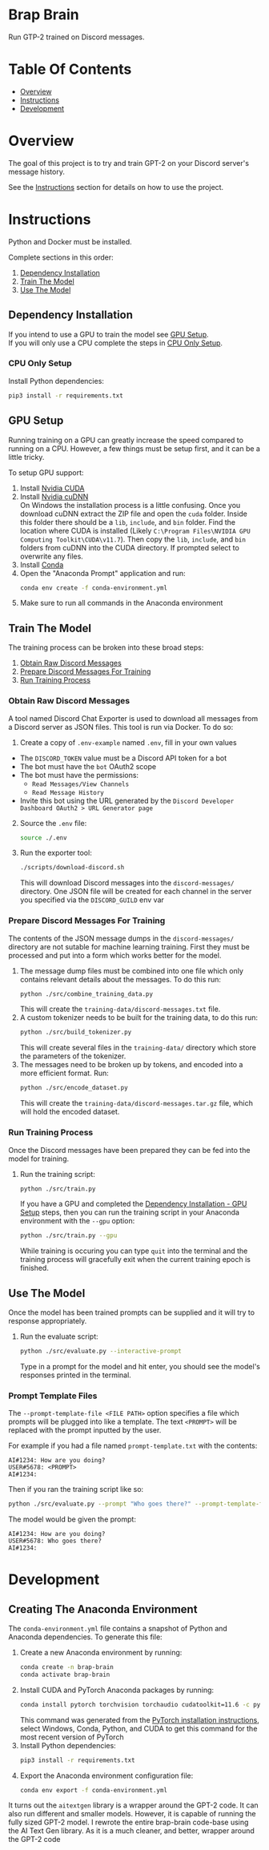 # Brap Brain
Run GTP-2 trained on Discord messages.

# Table Of Contents
- [Overview](#overview)
- [Instructions](#instructions)
- [Development](#development)

# Overview
The goal of this project is to try and train GPT-2 on your Discord server's message history.

See the [Instructions](#instructions) section for details on how to use the project.

# Instructions
Python and Docker must be installed. 

Complete sections in this order:

1. [Dependency Installation](#dependency-installation)
2. [Train The Model](#train-the-model)
3. [Use The Model](#use-the-model)

## Dependency Installation
If you intend to use a GPU to train the model see [GPU Setup](#gpu-setup).  
If you will only use a CPU complete the steps in [CPU Only Setup](#cpu-only-setup).

### CPU Only Setup
Install Python dependencies:

```bash
pip3 install -r requirements.txt
```

## GPU Setup
Running training on a GPU can greatly increase the speed compared to running on a CPU. However, a few things must be setup first, and it can be a little tricky.

To setup GPU support:

1. Install [Nvidia CUDA](https://developer.nvidia.com/cuda-downloads)
2. Install [Nvidia cuDNN](https://developer.nvidia.com/cudnn)  
   On Windows the installation process is a little confusing. Once you download cuDNN extract the ZIP file and open the `cuda` folder. Inside this folder there should be a `lib`, `include`, and `bin` folder. Find the location where CUDA is installed (Likely `C:\Program Files\NVIDIA GPU Computing Toolkit\CUDA\v11.7`). Then copy the `lib`, `include`, and `bin` folders from cuDNN into the CUDA directory. If prompted select to overwrite any files.
3. Install [Conda](https://docs.conda.io/en/latest/)
4. Open the "Anaconda Prompt" application and run:
   ```bash
   conda env create -f conda-environment.yml
   ```
5. Make sure to run all commands in the Anaconda environment

## Train The Model
The training process can be broken into these broad steps:

1. [Obtain Raw Discord Messages](#obtain-raw-discord-messages)
2. [Prepare Discord Messages For Training](#prepare-discord-messages-for-training)
3. [Run Training Process](#run-training-process)

### Obtain Raw Discord Messages
A tool named Discord Chat Exporter is used to download all messages from a Discord server as JSON files. This tool is run via Docker. To do so:

1. Create a copy of `.env-example` named `.env`, fill in your own values
  - The `DISCORD_TOKEN` value must be a Discord API token for a bot
  - The bot must have the `bot` OAuth2 scope
  - The bot must have the permissions:
    - `Read Messages/View Channels`
    - `Read Message History`
  - Invite this bot using the URL generated by the `Discord Developer Dashboard OAuth2 > URL Generator page`
2. Source the `.env` file:
   ```bash
   source ./.env
   ```
3. Run the exporter tool:
   ```bash
   ./scripts/download-discord.sh
   ```
   This will download Discord messages into the `discord-messages/` directory. One JSON file will be created for each channel in the server you specified via the `DISCORD_GUILD` env var

### Prepare Discord Messages For Training
The contents of the JSON message dumps in the `discord-messages/` directory are not sutable for machine learning training. First they must be processed and put into a form which works better for the model.

1. The message dump files must be combined into one file which only contains relevant details about the messages. To do this run:
   ```bash
   python ./src/combine_training_data.py
   ```
   This will create the `training-data/discord-messages.txt` file.
2. A custom tokenizer needs to be built for the training data, to do this run:
   ```bash
   python ./src/build_tokenizer.py
   ```
   This will create several files in the `training-data/` directory which store the parameters of the tokenizer.
2. The messages need to be broken up by tokens, and encoded into a more efficient format. Run:
   ```bash
   python ./src/encode_dataset.py
   ```
   This will create the `training-data/discord-messages.tar.gz` file, which will hold the encoded dataset.

### Run Training Process
Once the Discord messages have been prepared they can be fed into the model for training.

1. Run the training script:
   ```bash
   python ./src/train.py
   ```
   If you have a GPU and completed the [Dependency Installation - GPU Setup](#gpu-setup) steps, then you can run the training script in your Anaconda environment with the `--gpu` option:
   ```bash
   python ./src/train.py --gpu
   ```
   While training is occuring you can type `quit` into the terminal and the training process will gracefully exit when the current training epoch is finished.

## Use The Model
Once the model has been trained prompts can be supplied and it will try to response appropriately.

1. Run the evaluate script:
   ```bash
   python ./src/evaluate.py --interactive-prompt
   ```
   Type in a prompt for the model and hit enter, you should see the model's responses printed in the terminal.  

### Prompt Template Files
The `--prompt-template-file <FILE PATH>` option specifies a file which prompts will be plugged into like a template. The text `<PROMPT>` will be replaced with the prompt inputted by the user.

For example if you had a file named `prompt-template.txt` with the contents:
```
AI#1234: How are you doing?
USER#5678: <PROMPT>
AI#1234:
```

Then if you ran the training script like so:

```bash
python ./src/evaluate.py --prompt "Who goes there?" --prompt-template-file ./prompt-template.txt
```

The model would be given the prompt:

```
AI#1234: How are you doing?
USER#5678: Who goes there?
AI#1234:
```

# Development
## Creating The Anaconda Environment
The `conda-environment.yml` file contains a snapshot of Python and Anaconda dependencies. To generate this file:

1. Create a new Anaconda environment by running:
   ```bash
   conda create -n brap-brain
   conda activate brap-brain
   ```
2. Install CUDA and PyTorch Anaconda packages by running:
   ```bash
   conda install pytorch torchvision torchaudio cudatoolkit=11.6 -c pytorch -c conda-forge
   ```
   This command was generated from the [PyTorch installation instructions](https://pytorch.org/get-started/locally/), select Windows, Conda, Python, and CUDA to get this command for the most recent version of PyTorch
3. Install Python dependencies:
   ```bash
   pip3 install -r requirements.txt
   ```
4. Export the Anaconda environment configuration file:
   ```bash
   conda env export -f conda-environment.yml
   ```



It turns out the `aitextgen` library is a wrapper around the GPT-2 code. It can also run different and smaller models. However, it is capable of running the fully sized GPT-2 model. I rewrote the entire brap-brain code-base using the AI Text Gen library. As it is a much cleaner, and better, wrapper around the GPT-2 code